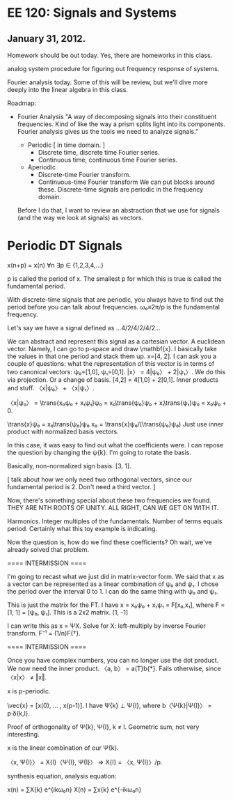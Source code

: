EE 120: Signals and Systems
===========================
January 31, 2012.
-----------------

Homework should be out today. Yes, there are homeworks in this class.

analog system procedure for figuring out frequency response of
systems.

Fourier analysis today. Some of this will be review, but we'll dive
more deeply into the linear algebra in this class.

Roadmap:
 * Fourier Analysis
   "A way of decomposing signals into their constituent frequencies.
   Kind of like the way a prism splits light into its components.
   Fourier analysis gives us the tools we need to analyze signals."
   + Periodic [ in time domain. ]
	 - Discrete time, discrete time Fourier series.
	 - Continuous time, continuous time Fourier series.
   + Aperiodic
	 - Discrete-time Fourier transform.
	 - Continuous-time Fourier transform
   We can put blocks around these. Discrete-time signals are periodic
   in the frequency domain.

   Before I do that, I want to review an abstraction that we use for
   signals (and the way we look at signals) as vectors.

Periodic DT Signals
===================
x(n+p) = x(n) ∀n ∃p ∈ {1,2,3,4,...}

p is called the period of x. The smallest p for which this is true is
called the fundamental period.

With discrete-time signals that are periodic, you always have to find
out the period before you can talk about frequencies. ω₀≡2π/p is the
fundamental frequency.

Let's say we have a signal defined as ...4/2/4/2/4/2...

We can abstract and represent this signal as a cartesian vector. A
euclidean vector. Namely, I can go to p-space and draw \mathbf{x}. I
basically take the values in that one period and stack them
up. x=[4, 2]. I can ask you a couple of questions: what the
representation of this vector is in terms of two canonical vectors:
ψ₀=[1,0], ψ₁=[0,1]. |x〉 = 4|ψ₀〉 + 2|ψ₁〉. We do this via
projection. Or a change of basis. [4,2] = 4[1,0] + 2[0,1]. Inner
products and stuff. 〈x|ψ₀〉 + 〈x|ψ₁〉.

〈x|ψ₀〉 = \trans{x₀ψ₀ + x₁ψ₁}ψ₀ = x₀\trans{ψ₀}ψ₀ + x₁\trans{ψ₁}ψ₀ =
x₀ψ₀ + 0.

\trans{x}ψ₀ = x₀\trans{ψ₀}ψ₀
x₀ = \trans{x}ψ₀/(\trans{ψ₀}ψ₀)
Just use inner product with normalized basis vectors.

In this case, it was easy to find out what the coefficients were. I
can repose the question by changing the ψ{k}. I'm going to rotate the
basis.

Basically, non-normalized sign basis. [3, 1].

[ talk about how we only need two orthogonal vectors, since our
  fundamental period is 2. Don't need a third vector.           ]

Now, there's something special about these two frequencies we
found. THEY ARE NTH ROOTS OF UNITY. ALL RIGHT, CAN WE GET ON WITH IT.

Harmonics. Integer multiples of the fundamentals. Number of terms
equals period. Certainly what this toy example is indicating.

Now the question is, how do we find these coefficients? Oh wait, we've
already solved that problem.

==== INTERMISSION ====

I'm going to recast what we just did in matrix-vector form. We said
that x as a vector can be represented as a linear combination of ψ₀
and ψ₁. I chose the period over the interval 0 to 1. I can do the same
thing with ψ₀ and ψ₁.

This is just the matrix for the FT. I have x = x₀ψ₀ + x₁ψ₁ = F[x₀,x₁],
where F = [1,  1] = [ψ₀, ψ₁]. This is a 2x2 matrix.
		  [1, -1]

I can write this as x = ΨX. Solve for X: left-multiply by inverse
Fourier transform. F⁻¹ = (1/n)F{†}.

==== INTERMISSION ====

Once you have complex numbers, you can no longer use the dot
product. We now need the inner product. 〈a, b〉 = a(T}b{*}. Fails
otherwise, since 〈x|x〉 ≠ ‖x‖.

x is p-periodic.

\vec{x} = [x(0), ... , x(p-1)]. I have Ψ{k} ⊥ Ψ{l}, where
b〈Ψ{k}|Ψ{l}〉 = p·δ{k,l}.

Proof of orthogonality of Ψ{k}, Ψ{l}, k ≠ l. Geometric sum, not very
interesting.

x is the linear combination of our Ψ{k}.

〈x, Ψ{l}〉 = X{l}〈Ψ{l}, Ψ{l}〉 ⇒ X{l} = 〈x, Ψ{l}〉/p.

synthesis equation, analysis equation:

x(n) = ∑X{k} e^{ikω₀n}
X(n) = ∑x{k} e^{-ikω₀n}
